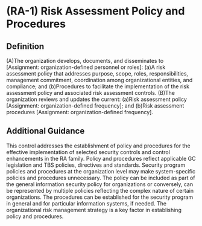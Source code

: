 
# (RA-1) Risk Assessment Policy and Procedures

## Definition

(A)The organization develops, documents, and disseminates to [Assignment: organization-defined personnel or roles]:
(a)A risk assessment policy that addresses purpose, scope, roles, responsibilities, management commitment, coordination among organizational entities, and compliance; and
(b)Procedures to facilitate the implementation of the risk assessment policy and associated risk assessment controls.
(B)The organization reviews and updates the current:
(a)Risk assessment policy [Assignment: organization-defined frequency]; and
(b)Risk assessment procedures [Assignment: organization-defined frequency].

## Additional Guidance

This control addresses the establishment of policy and procedures for the effective implementation of selected security controls and control enhancements in the RA family. Policy and procedures reflect applicable GC legislation and TBS policies, directives and standards. Security program policies and procedures at the organization level may make system-specific policies and procedures unnecessary. The policy can be included as part of the general information security policy for organizations or conversely, can be represented by multiple policies reflecting the complex nature of certain organizations. The procedures can be established for the security program in general and for particular information systems, if needed. The organizational risk management strategy is a key factor in establishing policy and procedures.
